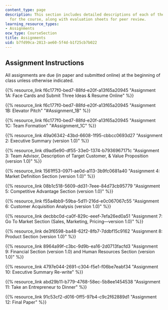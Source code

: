 ```yaml
---
content_type: page
description: This section includes detailed descriptions of each of the 12 assignments
  for the course, along with evaluation sheets for peer review.
learning_resource_types:
- Assignments
ocw_type: CourseSection
title: Assignments
uid: b7fd99ca-2813-ae60-5f4d-b1f25cb7b022
---
```


Assignment Instructions
-----------------------

All assignments are due (in paper and submitted online) at the beginning of class unless otherwise indicated.

{{% resource_link f6c177f0-bed7-88fd-e20f-a13f65a20945 "Assignment 1A: Face Cards and Submit Three Ideas & Resume Online" %}}

{{% resource_link f6c177f0-bed7-88fd-e20f-a13f65a20945 "Assignment 1B: Elevator Pitch" "#Assignment_1B" %}}

{{% resource_link f6c177f0-bed7-88fd-e20f-a13f65a20945 "Assignment 1C: Team Formation" "#Assignment_1C" %}}

{{% resource_link 49a06342-43bd-6608-1f95-cbbcc0693d27 "Assignment 2: Executive Summary (version 1.0)" %}}

{{% resource_link d9ad5e90-df55-33e0-1374-b7936967171c "Assignment 3: Team Advisor, Description of Target Customer, & Value Proposition (version 1.0)" %}}

{{% resource_link 1561ff53-0971-ae0d-a113-3b9fc0681a40 "Assignment 4: Market Definition Section (version 1.0)" %}}

{{% resource_link 08b1c518-5609-dd31-7eee-84d73cb95779 "Assignment 5: Competitive Advantage Section (version 1.0)" %}}

{{% resource_link f55a4bb9-59ba-5d11-216d-e0c067067c55 "Assignment 6: Customer Acquisition Analysis (version 1.0)" %}}

{{% resource_link decbbc0d-ca0f-829c-eeef-7efa26ed0a51 "Assignment 7: Go To Market Section (Sales, Marketing, Pricing—version 1.0)" %}}

{{% resource_link de3f6598-ba48-62f2-8fb7-7ddbf15c9162 "Assignment 8: Product Section (version 1.0)" %}}

{{% resource_link 8964a99f-c3bc-9d9b-ea16-2d0713facfd3 "Assignment 9: Financial Section (version 1.0) and Human Resources Section (version 1.0)" %}}

{{% resource_link 4797e044-2691-c304-f5e1-f06be7eabf34 "Assignment 10: Executive Summary Re-write" %}}

{{% resource_link abd29b11-b779-4768-58ec-5b8ee1454538 "Assignment 11: Take an Entrepreneur to Dinner" %}}

{{% resource_link 91c53cf2-d016-0ff5-97b4-c9c2f62889d1 "Assignment 12: Final Paper" %}}